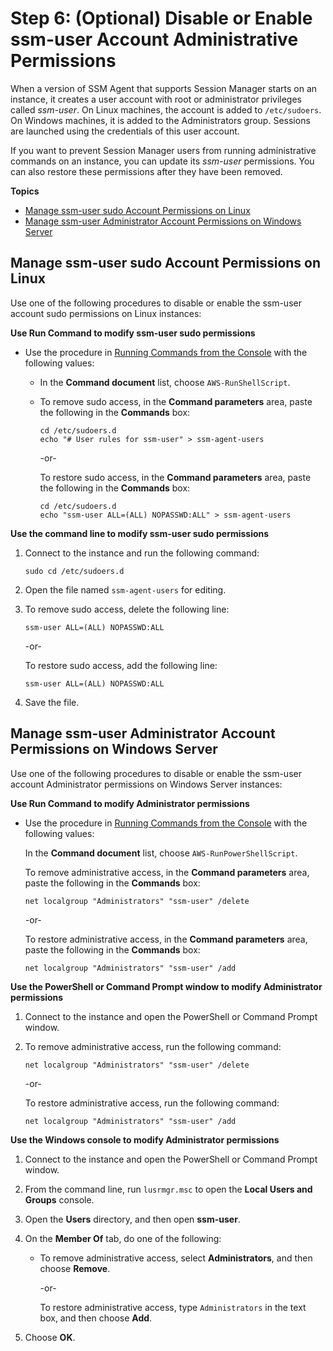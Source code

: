 # Step 6: \(Optional\) Disable or Enable ssm\-user Account Administrative Permissions<a name="session-manager-getting-started-ssm-user-permissions"></a>

When a version of SSM Agent that supports Session Manager starts on an instance, it creates a user account with root or administrator privileges called *ssm\-user*\. On Linux machines, the account is added to `/etc/sudoers`\. On Windows machines, it is added to the Administrators group\. Sessions are launched using the credentials of this user account\.

If you want to prevent Session Manager users from running administrative commands on an instance, you can update its *ssm\-user* permissions\. You can also restore these permissions after they have been removed\.

**Topics**
+ [Manage ssm\-user sudo Account Permissions on Linux](#ssm-user-permissions-linux)
+ [Manage ssm\-user Administrator Account Permissions on Windows Server](#ssm-user-permissions-windows)

## Manage ssm\-user sudo Account Permissions on Linux<a name="ssm-user-permissions-linux"></a>

Use one of the following procedures to disable or enable the ssm\-user account sudo permissions on Linux instances:

**Use Run Command to modify ssm\-user sudo permissions**
+ Use the procedure in [Running Commands from the Console](rc-console.md) with the following values:
  + In the **Command document** list, choose `AWS-RunShellScript`\.
  + To remove sudo access, in the **Command parameters** area, paste the following in the **Commands** box:

    ```
    cd /etc/sudoers.d
    echo "# User rules for ssm-user" > ssm-agent-users
    ```

    \-or\-

    To restore sudo access, in the **Command parameters** area, paste the following in the **Commands** box:

    ```
    cd /etc/sudoers.d 
    echo "ssm-user ALL=(ALL) NOPASSWD:ALL" > ssm-agent-users
    ```

**Use the command line to modify ssm\-user sudo permissions**

1. Connect to the instance and run the following command:

   ```
   sudo cd /etc/sudoers.d
   ```

1. Open the file named `ssm-agent-users` for editing\.

1. To remove sudo access, delete the following line:

   ```
   ssm-user ALL=(ALL) NOPASSWD:ALL
   ```

   \-or\-

   To restore sudo access, add the following line:

   ```
   ssm-user ALL=(ALL) NOPASSWD:ALL
   ```

1. Save the file\.

## Manage ssm\-user Administrator Account Permissions on Windows Server<a name="ssm-user-permissions-windows"></a>

Use one of the following procedures to disable or enable the ssm\-user account Administrator permissions on Windows Server instances:

**Use Run Command to modify Administrator permissions**
+ Use the procedure in [Running Commands from the Console](rc-console.md) with the following values:

  In the **Command document** list, choose `AWS-RunPowerShellScript`\.

  To remove administrative access, in the **Command parameters** area, paste the following in the **Commands** box:

  ```
  net localgroup "Administrators" "ssm-user" /delete
  ```

  \-or\-

  To restore administrative access, in the **Command parameters** area, paste the following in the **Commands** box:

  ```
  net localgroup "Administrators" "ssm-user" /add
  ```

**Use the PowerShell or Command Prompt window to modify Administrator permissions**

1. Connect to the instance and open the PowerShell or Command Prompt window\.

1. To remove administrative access, run the following command:

   ```
   net localgroup "Administrators" "ssm-user" /delete
   ```

   \-or\-

   To restore administrative access, run the following command:

   ```
   net localgroup "Administrators" "ssm-user" /add
   ```

**Use the Windows console to modify Administrator permissions**

1. Connect to the instance and open the PowerShell or Command Prompt window\.

1. From the command line, run `lusrmgr.msc` to open the **Local Users and Groups** console\.

1. Open the **Users** directory, and then open **ssm\-user**\.

1. On the **Member Of** tab, do one of the following:
   + To remove administrative access, select **Administrators**, and then choose **Remove**\.

     \-or\-

     To restore administrative access, type `Administrators` in the text box, and then choose **Add**\.

1. Choose **OK**\.
